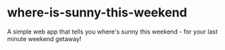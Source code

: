 # where-is-sunny-this-weekend
A simple web app that tells you where's sunny this weekend - for your last minute weekend getaway!
